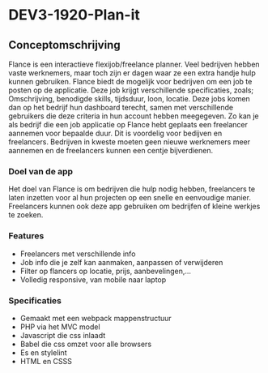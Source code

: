 # DEV3-1920-Plan-it

## Conceptomschrijving

Flance is een interactieve flexijob/freelance planner. Veel bedrijven hebben vaste werknemers, maar toch zijn er dagen waar ze een extra handje hulp kunnen gebruiken. Flance biedt de mogelijk voor bedrijven om een job te posten op de applicatie. Deze job krijgt verschillende specificaties, zoals; Omschrijving, benodigde skills, tijdsduur, loon, locatie. Deze jobs komen dan op het bedrijf hun dashboard terecht, samen met verschillende gebruikers die deze criteria in hun account hebben meegegeven. Zo kan je als bedrijf die een job applicatie op Flance hebt geplaats een freelancer aannemen voor bepaalde duur. Dit is voordelig voor bedijven en freelancers. Bedrijven in kweste moeten geen nieuwe werknemers meer aannemen en de freelancers kunnen een centje bijverdienen.


### Doel van de app

Het doel van Flance is om bedrijven die hulp nodig hebben, freelancers te laten inzetten voor al hun projecten op een snelle en eenvoudige manier. Freelancers kunnen ook deze app gebruiken om bedrijfen of kleine werkjes te zoeken.

### Features

- Freelancers met verschillende info
- Job info die je zelf kan aanmaken, aanpassen of verwijderen
- Filter op flancers op locatie, prijs, aanbevelingen,...
- Volledig responsive, van mobile naar laptop

### Specificaties

- Gemaakt met een webpack mappenstructuur
- PHP via het MVC model
- Javascript die css inlaadt
- Babel die css omzet voor alle browsers
- Es en stylelint
- HTML en CSSS
